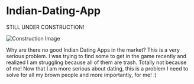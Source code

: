 # Indian-Dating-App

STILL UNDER CONSTRUCTION!

![Construction Image](https://www.veriday.com/wp-content/uploads/2016/11/ThinkstockPhotos-514857226-1030x773.jpg)

Why are there no good Indian Dating Apps in the market?
This is a very serious problem. I was trying to find some to get in the game recently and realized I am struggling because all of them are trash. Totally not because of me!
Now that I am more serious about dating, this is a problem I need to solve for all my brown people and more importantly, for me! :)
